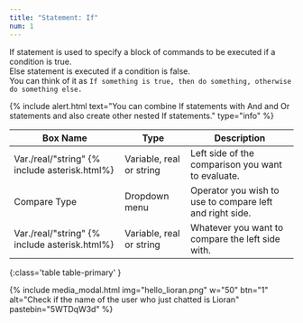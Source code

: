 ```yaml
---
title: "Statement: If"
num: 1
---
```


If statement is used to specify a block of commands to be executed if a condition is true.\
Else statement is executed if a condition is false.\
You can think of it as `If something is true, then do something, otherwise do something else.`

{% include alert.html text="You can combine If statements with And and Or statements and also create other nested If statements." type="info" %}  

| Box Name | Type | Description | 
|-------|--------|--------|
| Var./real/"string" {% include asterisk.html%}| Variable, real or string	 | Left side of the comparison you want to evaluate. 
|Compare Type |	Dropdown menu |	Operator you wish to use to compare left and right side.
|Var./real/"string" {% include asterisk.html%} |	Variable, real or string|	Whatever you want to compare the left side with.
{:class='table table-primary' }

{% include media_modal.html img="hello_lioran.png" w="50" btn="1" alt="Check if the name of the user who just chatted is Lioran" pastebin="5WTDqW3d" %} 








